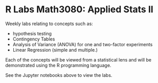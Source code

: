 # R Labs Math3080: Applied Stats II
Weekly labs relating to concepts such as: 
- hypothesis testing
- Contingency Tables
- Analysis of Variance (ANOVA) for one and two-factor experiments
- Linear Regression (simple and multiple.)
  
Each of the concepts will be viewed from a statistical lens and will be demonstrated using the R programming language.

See the Jupyter notebooks above to view the labs.
